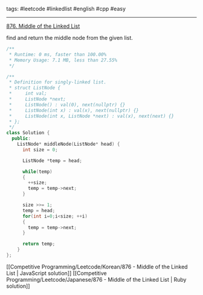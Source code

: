 tags: #leetcode #linkedlist #english #cpp #easy

<hr />

[876. Middle of the Linked List](https://leetcode.com/problems/middle-of-the-linked-list/)

find and return the middle node from the given list.

```cpp
/**
 * Runtime: 0 ms, faster than 100.00%
 * Memory Usage: 7.1 MB, less than 27.55%
 */

/**
 * Definition for singly-linked list.
 * struct ListNode {
 *     int val;
 *     ListNode *next;
 *     ListNode() : val(0), next(nullptr) {}
 *     ListNode(int x) : val(x), next(nullptr) {}
 *     ListNode(int x, ListNode *next) : val(x), next(next) {}
 * };
 */
class Solution {
  public:
    ListNode* middleNode(ListNode* head) {
      int size = 0;

      ListNode *temp = head;

      while(temp)
      {
        ++size;
        temp = temp->next;
      }

      size >>= 1;
      temp = head;
      for(int i=0;i<size; ++i)
      {
        temp = temp->next;
      }

      return temp;
    }
};
```

[[Competitive Programming/Leetcode/Korean/876 - Middle of the Linked List | JavaScript solution]]
[[Competitive Programming/Leetcode/Japanese/876 - Middle of the Linked List | Ruby solution]]